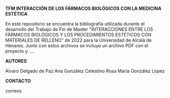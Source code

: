 **TFM INTERACCIÓN DE LOS FÁRMACOS BIOLÓGICOS CON LA MEDICINA ESTÉTICA**

En este repositorio se encuentra la bibliografía utilizada durante el desarrollo del Trabajo de Fin de Master "INTERACCIONES ENTRE LOS FÁRMACOS BIOLÓGICOS Y LOS PROCEDIMIENTOS ESTÉTICOS CON MATERIALES DE RELLENO" de 2022 para la Universidad de Alcalá de Henares.
Junto con estos archivos se incluye un archivo PDF con el proyecto y ....

**AUTORES**

Alvaro Delgado de Paz
Ana González Celestino
Rosa María González López

**CONTACTO**

correos

